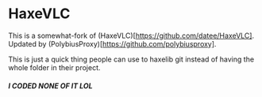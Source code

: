 # HaxeVLC
This is a somewhat-fork of (HaxeVLC)[https://github.com/datee/HaxeVLC]. Updated by (PolybiusProxy)[https://github.com/polybiusproxy]. 

This is just a quick thing people can use to haxelib git instead of having the whole folder in their project.

##### I CODED NONE OF IT LOL
